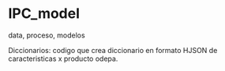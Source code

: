 # IPC_model
data, proceso, modelos


Diccionarios:
  codigo que crea diccionario en formato HJSON de caracteristicas x producto odepa.
